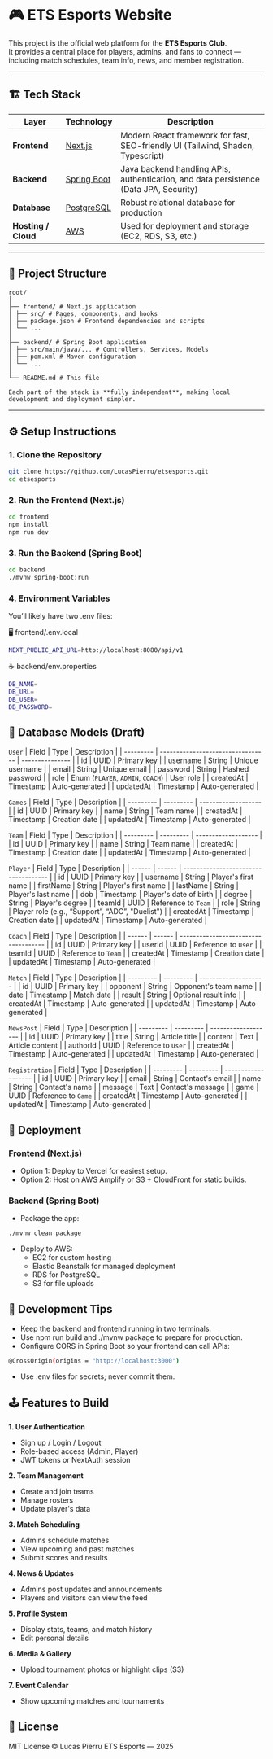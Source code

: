 # 🎮 ETS Esports Website

This project is the official web platform for the **ETS Esports Club**.  
It provides a central place for players, admins, and fans to connect — including match schedules, team info, news, and member registration.

---

## 🏗️ Tech Stack

| Layer               | Technology                                            | Description                                                                           |
| ------------------- | ----------------------------------------------------- | ------------------------------------------------------------------------------------- |
| **Frontend**        | [Next.js](https://nextjs.org/)                        | Modern React framework for fast, SEO-friendly UI (Tailwind, Shadcn, Typescript)       |
| **Backend**         | [Spring Boot](https://spring.io/projects/spring-boot) | Java backend handling APIs, authentication, and data persistence (Data JPA, Security) |
| **Database**        | [PostgreSQL](https://www.postgresql.org/)             | Robust relational database for production                                             |
| **Hosting / Cloud** | [AWS](https://aws.amazon.com/)                        | Used for deployment and storage (EC2, RDS, S3, etc.)                                  |

---

## 🧱 Project Structure

```
root/
│
├── frontend/ # Next.js application
│ ├── src/ # Pages, components, and hooks
│ ├── package.json # Frontend dependencies and scripts
│ └── ...
│
├── backend/ # Spring Boot application
│ ├── src/main/java/... # Controllers, Services, Models
│ ├── pom.xml # Maven configuration
│ └── ...
│
└── README.md # This file

Each part of the stack is **fully independent**, making local development and deployment simpler.
```

---

## ⚙️ Setup Instructions

### 1. Clone the Repository

```bash
git clone https://github.com/LucasPierru/etsesports.git
cd etsesports
```

### 2. Run the Frontend (Next.js)

```bash
cd frontend
npm install
npm run dev
```

### 3. Run the Backend (Spring Boot)

```bash
cd backend
./mvnw spring-boot:run
```

### 4. Environment Variables

You’ll likely have two .env files:

🖥️ frontend/.env.local

```bash
NEXT_PUBLIC_API_URL=http://localhost:8080/api/v1
```

☕ backend/env.properties

```bash
DB_NAME=
DB_URL=
DB_USER=
DB_PASSWORD=
```

## 🧩 Database Models (Draft)

`User`
| Field | Type | Description |
| --------- | --------------------------------- | --------------- |
| id | UUID | Primary key |
| username | String | Unique username |
| email | String | Unique email |
| password | String | Hashed password |
| role | Enum (`PLAYER`, `ADMIN`, `COACH`) | User role |
| createdAt | Timestamp | Auto-generated |
| updatedAt | Timestamp | Auto-generated |

`Games`
| Field | Type | Description |
| --------- | --------- | ------------------- |
| id | UUID | Primary key |
| name | String | Team name |
| createdAt | Timestamp | Creation date |
| updatedAt | Timestamp | Auto-generated |

`Team`
| Field | Type | Description |
| --------- | --------- | ------------------- |
| id | UUID | Primary key |
| name | String | Team name |
| createdAt | Timestamp | Creation date |
| updatedAt | Timestamp | Auto-generated |

`Player`
| Field | Type | Description |
| ------ | ------ | ------------------------------------ |
| id | UUID | Primary key |
| username | String | Player's first name |
| firstName | String | Player's first name |
| lastName | String | Player's last name |
| dob | Timestamp | Player's date of birth |
| degree | String | Player's degree |
| teamId | UUID | Reference to `Team` |
| role | String | Player role (e.g., “Support”, “ADC”, "Duelist") |
| createdAt | Timestamp | Creation date |
| updatedAt | Timestamp | Auto-generated |

`Coach`
| Field | Type | Description |
| ------ | ------ | ------------------------------------ |
| id | UUID | Primary key |
| userId | UUID | Reference to `User` |
| teamId | UUID | Reference to `Team` |
| createdAt | Timestamp | Creation date |
| updatedAt | Timestamp | Auto-generated |

`Match`
| Field | Type | Description |
| --------- | --------- | -------------------- |
| id | UUID | Primary key |
| opponent | String | Opponent's team name |
| date | Timestamp | Match date |
| result | String | Optional result info |
| createdAt | Timestamp | Auto-generated |
| updatedAt | Timestamp | Auto-generated |

`NewsPost`
| Field | Type | Description |
| --------- | --------- | ------------------- |
| id | UUID | Primary key |
| title | String | Article title |
| content | Text | Article content |
| authorId | UUID | Reference to `User` |
| createdAt | Timestamp | Auto-generated |
| updatedAt | Timestamp | Auto-generated |

`Registration`
| Field | Type | Description |
| --------- | --------- | ------------------- |
| id | UUID | Primary key |
| email | String | Contact's email |
| name | String | Contact's name |
| message | Text | Contact's message |
| game | UUID | Reference to `Game` |
| createdAt | Timestamp | Auto-generated |
| updatedAt | Timestamp | Auto-generated |

## 🚀 Deployment

### Frontend (Next.js)

- Option 1: Deploy to Vercel for easiest setup.
- Option 2: Host on AWS Amplify or S3 + CloudFront for static builds.

### Backend (Spring Boot)

- Package the app:

```bash
./mvnw clean package
```

- Deploy to AWS:
  - EC2 for custom hosting
  - Elastic Beanstalk for managed deployment
  - RDS for PostgreSQL
  - S3 for file uploads

## 🧰 Development Tips

- Keep the backend and frontend running in two terminals.
- Use npm run build and ./mvnw package to prepare for production.
- Configure CORS in Spring Boot so your frontend can call APIs:

```bash
@CrossOrigin(origins = "http://localhost:3000")
```

- Use .env files for secrets; never commit them.

## 🕹️ Features to Build

**1. User Authentication**

- Sign up / Login / Logout
- Role-based access (Admin, Player)
- JWT tokens or NextAuth session

**2. Team Management**

- Create and join teams
- Manage rosters
- Update player's data

**3. Match Scheduling**

- Admins schedule matches
- View upcoming and past matches
- Submit scores and results

**4. News & Updates**

- Admins post updates and announcements
- Players and visitors can view the feed

**5. Profile System**

- Display stats, teams, and match history
- Edit personal details

**6. Media & Gallery**

- Upload tournament photos or highlight clips (S3)

**7. Event Calendar**

- Show upcoming matches and tournaments

## 📄 License

MIT License © Lucas Pierru
ETS Esports — 2025
